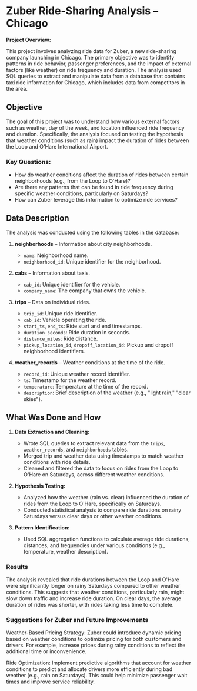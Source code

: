 # Zuber Ride-Sharing Analysis – Chicago

**Project Overview:**

This project involves analyzing ride data for Zuber, a new ride-sharing company launching in Chicago. The primary objective was to identify patterns in ride behavior, passenger preferences, and the impact of external factors (like weather) on ride frequency and duration. The analysis used SQL queries to extract and manipulate data from a database that contains taxi ride information for Chicago, which includes data from competitors in the area.

## Objective

The goal of this project was to understand how various external factors such as weather, day of the week, and location influenced ride frequency and duration. Specifically, the analysis focused on testing the hypothesis that weather conditions (such as rain) impact the duration of rides between the Loop and O'Hare International Airport.

### Key Questions:
- How do weather conditions affect the duration of rides between certain neighborhoods (e.g., from the Loop to O'Hare)?
- Are there any patterns that can be found in ride frequency during specific weather conditions, particularly on Saturdays?
- How can Zuber leverage this information to optimize ride services?

## Data Description

The analysis was conducted using the following tables in the database:

1. **neighborhoods** – Information about city neighborhoods.
    - `name`: Neighborhood name.
    - `neighborhood_id`: Unique identifier for the neighborhood.

2. **cabs** – Information about taxis.
    - `cab_id`: Unique identifier for the vehicle.
    - `company_name`: The company that owns the vehicle.

3. **trips** – Data on individual rides.
    - `trip_id`: Unique ride identifier.
    - `cab_id`: Vehicle operating the ride.
    - `start_ts`, `end_ts`: Ride start and end timestamps.
    - `duration_seconds`: Ride duration in seconds.
    - `distance_miles`: Ride distance.
    - `pickup_location_id`, `dropoff_location_id`: Pickup and dropoff neighborhood identifiers.

4. **weather_records** – Weather conditions at the time of the ride.
    - `record_id`: Unique weather record identifier.
    - `ts`: Timestamp for the weather record.
    - `temperature`: Temperature at the time of the record.
    - `description`: Brief description of the weather (e.g., "light rain," "clear skies").

## What Was Done and How

1. **Data Extraction and Cleaning:**
   - Wrote SQL queries to extract relevant data from the `trips`, `weather_records`, and `neighborhoods` tables.
   - Merged trip and weather data using timestamps to match weather conditions with ride details.
   - Cleaned and filtered the data to focus on rides from the Loop to O'Hare on Saturdays, across different weather conditions.

2. **Hypothesis Testing:**
   - Analyzed how the weather (rain vs. clear) influenced the duration of rides from the Loop to O'Hare, specifically on Saturdays.
   - Conducted statistical analysis to compare ride durations on rainy Saturdays versus clear days or other weather conditions.

3. **Pattern Identification:**
   - Used SQL aggregation functions to calculate average ride durations, distances, and frequencies under various conditions (e.g., temperature, weather description).

### Results

The analysis revealed that ride durations between the Loop and O'Hare were significantly longer on rainy Saturdays compared to other weather conditions. This suggests that weather conditions, particularly rain, might slow down traffic and increase ride duration.
On clear days, the average duration of rides was shorter, with rides taking less time to complete.

### Suggestions for Zuber and Future Improvements

Weather-Based Pricing Strategy:
Zuber could introduce dynamic pricing based on weather conditions to optimize pricing for both customers and drivers. For example, increase prices during rainy conditions to reflect the additional time or inconvenience.

Ride Optimization:
Implement predictive algorithms that account for weather conditions to predict and allocate drivers more efficiently during bad weather (e.g., rain on Saturdays). This could help minimize passenger wait times and improve service reliability.
